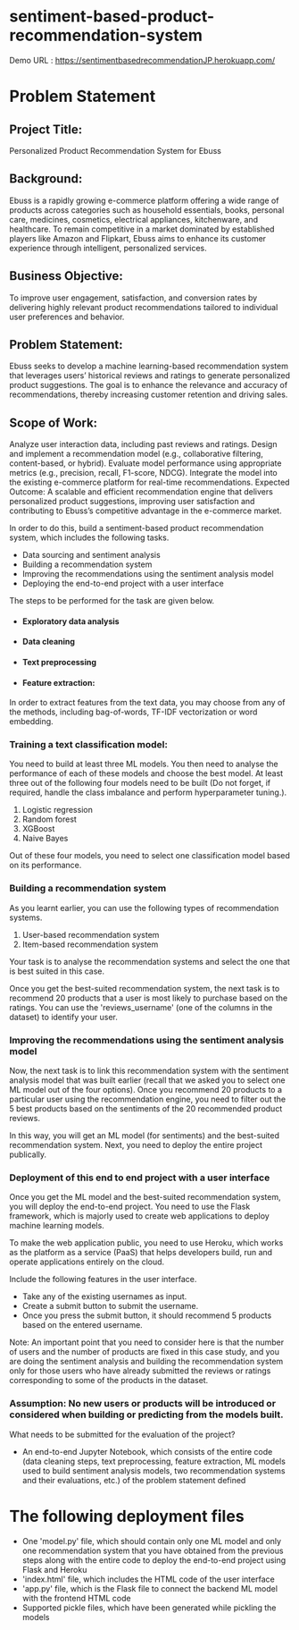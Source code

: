 # sentiment-based-product-recommendation-system

Demo URL : https://sentimentbasedrecommendationJP.herokuapp.com/

# Problem Statement

## Project Title:
Personalized Product Recommendation System for Ebuss

## Background:
Ebuss is a rapidly growing e-commerce platform offering a wide range of products across categories such as household essentials, books, personal care, medicines, cosmetics, electrical appliances, kitchenware, and healthcare. To remain competitive in a market dominated by established players like Amazon and Flipkart, Ebuss aims to enhance its customer experience through intelligent, personalized services.

## Business Objective:
To improve user engagement, satisfaction, and conversion rates by delivering highly relevant product recommendations tailored to individual user preferences and behavior.

## Problem Statement:
Ebuss seeks to develop a machine learning-based recommendation system that leverages users’ historical reviews and ratings to generate personalized product suggestions. The goal is to enhance the relevance and accuracy of recommendations, thereby increasing customer retention and driving sales.

## Scope of Work:

Analyze user interaction data, including past reviews and ratings.
Design and implement a recommendation model (e.g., collaborative filtering, content-based, or hybrid).
Evaluate model performance using appropriate metrics (e.g., precision, recall, F1-score, NDCG).
Integrate the model into the existing e-commerce platform for real-time recommendations.
Expected Outcome:
A scalable and efficient recommendation engine that delivers personalized product suggestions, improving user satisfaction and contributing to Ebuss’s competitive advantage in the e-commerce market.

 

In order to do this, build a sentiment-based product recommendation system, which includes the following tasks.

- Data sourcing and sentiment analysis
- Building a recommendation system
- Improving the recommendations using the sentiment analysis model
- Deploying the end-to-end project with a user interface


The steps to be performed for the task are given below.

- #### Exploratory data analysis

- #### Data cleaning

- #### Text preprocessing

- #### Feature extraction: 
In order to extract features from the text data, you may choose from any of the methods, including bag-of-words, TF-IDF vectorization or word embedding.

### Training a text classification model: 
You need to build at least three ML models. You then need to analyse the performance of each of these models and choose the best model. At least three out of the following four models need to be built (Do not forget, if required, handle the class imbalance and perform hyperparameter tuning.). 
1. Logistic regression
2. Random forest
3. XGBoost
4. Naive Bayes

Out of these four models, you need to select one classification model based on its performance.

### Building a recommendation system
As you learnt earlier, you can use the following types of recommendation systems.

 

1. User-based recommendation system
2. Item-based recommendation system

 

Your task is to analyse the recommendation systems and select the one that is best suited in this case. 

 

Once you get the best-suited recommendation system, the next task is to recommend 20 products that a user is most likely to purchase based on the ratings. You can use the 'reviews_username' (one of the columns in the dataset) to identify your user. 

 

### Improving the recommendations using the sentiment analysis model
Now, the next task is to link this recommendation system with the sentiment analysis model that was built earlier (recall that we asked you to select one ML model out of the four options). Once you recommend 20 products to a particular user using the recommendation engine, you need to filter out the 5 best products based on the sentiments of the 20 recommended product reviews. 

 

In this way, you will get an ML model (for sentiments) and the best-suited recommendation system. Next, you need to deploy the entire project publically.

 

### Deployment of this end to end project with a user interface
Once you get the ML model and the best-suited recommendation system, you will deploy the end-to-end project. You need to use the Flask framework, which is majorly used to create web applications to deploy machine learning models.

 

To make the web application public, you need to use Heroku, which works as the platform as a service (PaaS) that helps developers build, run and operate applications entirely on the cloud.

 

Include the following features in the user interface.

- Take any of the existing usernames as input.
- Create a submit button to submit the username.
- Once you press the submit button, it should recommend 5 products based on the entered username.

Note: An important point that you need to consider here is that the number of users and the number of products are fixed in this case study, and you are doing the sentiment analysis and building the recommendation system only for those users who have already submitted the reviews or ratings corresponding to some of the products in the dataset. 


### Assumption: No new users or products will be introduced or considered when building or predicting from the models built.

 

What needs to be submitted for the evaluation of the project?

- An end-to-end Jupyter Notebook, which consists of the entire code (data cleaning steps, text preprocessing, feature extraction, ML models used to build sentiment analysis models, two recommendation systems and their evaluations, etc.) of the problem statement defined
# The following deployment files
- One 'model.py' file, which should contain only one ML model and only one recommendation system that you have obtained from the previous steps along with the entire code to deploy the end-to-end project using Flask and Heroku
- 'index.html' file, which includes the HTML code of the user interface
- 'app.py' file, which is the Flask file to connect the backend ML model with the frontend HTML code
- Supported pickle files, which have been generated while pickling the models

